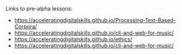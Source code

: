 Links to pre-alpha lessons:

- https://acceleratingdigitalskills.github.io/Processing-Text-Based-Corpora/
- https://acceleratingdigitalskills.github.io/cli-and-web-for-music/
- https://acceleratingdigitalskills.github.io/ethics/
- https://acceleratingdigitalskills.github.io/cli-and-web-for-music/
